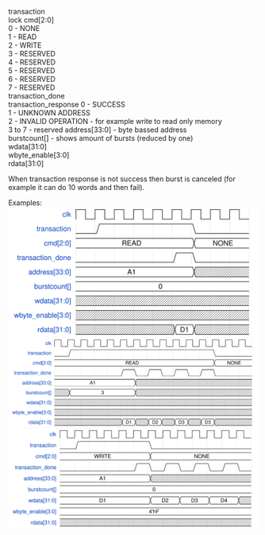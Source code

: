 transaction  
lock
cmd[2:0]  
    0 - NONE  
    1 - READ  
    2 - WRITE  
    3 - RESERVED  
    4 - RESERVED  
    5 - RESERVED  
    6 - RESERVED  
    7 - RESERVED  
transaction_done  
transaction_response
    0 - SUCCESS  
    1 - UNKNOWN ADDRESS  
    2 - INVALID OPERATION - for example write to read only memory  
    3 to 7 - reserved
address[33:0] - byte bassed address  
burstcount[] - shows amount of bursts (reduced by one)  
wdata[31:0]  
wbyte_enable[3:0]  
rdata[31:0]  

When transaction response is not success then burst is canceled (for example it can do 10 words and then fail).

Examples:
![read_request](read_request.wavedrom.svg)  
![read_burst](read_burst.wavedrom.svg)  
![write_burst](write_burst.wavedrom.svg)  


